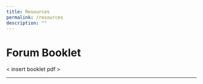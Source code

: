 ```yaml
---
title: Resources
permalink: /resources
description: ""
---
```

# Forum Booklet
< insert booklet pdf > 

****
